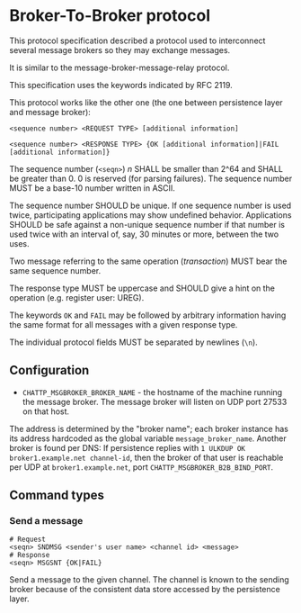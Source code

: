 # Broker-To-Broker protocol

This protocol specification described a protocol used to interconnect several message brokers so they
may exchange messages.

It is similar to the message-broker-message-relay protocol.

This specification uses the keywords indicated by RFC 2119.

This protocol works like the other one (the one between persistence layer and message broker):

    <sequence number> <REQUEST TYPE> [additional information]

    <sequence number> <RESPONSE TYPE> {OK [additional information]|FAIL [additional information]}

The sequence number (`<seqn>`) *n* SHALL be smaller than 2^64 and SHALL be greater than 0. 0 is reserved (for parsing failures).
The sequence number MUST be a base-10 number written in ASCII.

The sequence number SHOULD be unique. If one sequence number is used twice, participating applications may show
undefined behavior. Applications SHOULD be safe against a non-unique sequence number if that number is used
twice with an interval of, say, 30 minutes or more, between the two uses.

Two message referring to the same operation (*transaction*) MUST bear the same sequence number.

The response type MUST be uppercase and SHOULD give a hint on the operation (e.g. register user: UREG).

The keywords `OK` and `FAIL` may be followed by arbitrary information having the same format for all messages with
a given response type.

The individual protocol fields MUST be separated by newlines (`\n`).

## Configuration

* `CHATTP_MSGBROKER_BROKER_NAME` - the hostname of the machine running the message broker. The message broker will listen on UDP port 27533 on that host.

The address is determined by the "broker name"; each broker instance has its address hardcoded as the global
variable `message_broker_name`. Another broker is found per DNS: If persistence replies with `1 ULKDUP OK broker1.example.net channel-id`,
then the broker of that user is reachable per UDP at `broker1.example.net`, port `CHATTP_MSGBROKER_B2B_BIND_PORT`.

## Command types

### Send a message

    # Request
    <seqn> SNDMSG <sender's user name> <channel id> <message>
    # Response
    <seqn> MSGSNT {OK|FAIL}

Send a message to the given channel. The channel is known to the sending broker because of the consistent data store
accessed by the persistence layer.

